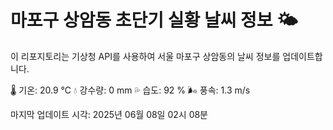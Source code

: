 
# 마포구 상암동 초단기 실황 날씨 정보 🌤️

이 리포지토리는 기상청 API를 사용하여 서울 마포구 상암동의 날씨 정보를 업데이트합니다. 

🌡️ 기온: 20.9 ℃
💧 강수량: 0 mm
💦 습도: 92 %
🌬️ 풍속: 1.3 m/s

마지막 업데이트 시각: 2025년 06월 08일 02시 08분    
